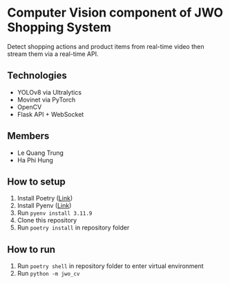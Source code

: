 # Computer Vision component of JWO Shopping System

Detect shopping actions and product items from real-time video then stream them via a real-time API.

## Technologies

- YOLOv8 via Ultralytics
- Movinet via PyTorch
- OpenCV
- Flask API + WebSocket

## Members

- Le Quang Trung
- Ha Phi Hung

## How to setup

1. Install Poetry ([Link](https://python-poetry.org/docs/#installing-with-pipx))
2. Install Pyenv ([Link](https://github.com/pyenv/pyenv?tab=readme-ov-file#getting-pyenv))
3. Run `pyenv install 3.11.9`
4. Clone this repository
5. Run `poetry install` in repository folder

## How to run

1. Run `poetry shell` in repository folder to enter virtual environment
2. Run `python -m jwo_cv`
